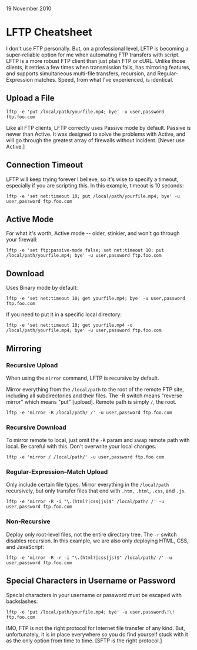 19 November 2010

# LFTP Cheatsheet
I don't use FTP personally. But, on a professional level, LFTP is becoming a super-reliable option for me when automating FTP transfers with script. LFTP is a more robust FTP client than just plain FTP or cURL. Unlike those clients, it retries a few times when transmission fails, has mirroring features, and supports simultaneous multi-file transfers, recursion, and Regular-Expression matches. Speed, from what I've experienced, is identical.

## Upload a File

```
lftp -e 'put /local/path/yourfile.mp4; bye' -u user,password ftp.foo.com
```

Like all FTP clients, LFTP correctly uses Passive mode by default. Passive is newer than Active. It was designed to solve the problems with Active, and will go through the greatest array of firewalls without incident. [Never use Active.]

## Connection Timeout
LFTP will keep trying forever I believe, so it's wise to specify a timeout, especially if you are scripting this. In this example, timeout is 10 seconds:

```
lftp -e 'set net:timeout 10; put /local/path/yourfile.mp4; bye' -u user,password ftp.foo.com
```

## Active Mode
For what it's worth, Active mode -- older, stinkier, and won't go through your firewall:

```
lftp -e 'set ftp:passive-mode false; set net:timeout 10; put /local/path/yourfile.mp4; bye' -u user,password ftp.foo.com
```

## Download 

Uses Binary mode by default:

```
lftp -e 'set net:timeout 10; get yourfile.mp4; bye' -u user,password ftp.foo.com
```

If you need to put it in a specific local directory:

```
lftp -e 'set net:timeout 10; get yourfile.mp4 -o /local/path/yourfile.mp4; bye' -u user,password ftp.foo.com
```

## Mirroring

### Recursive Upload
When using the ``mirror`` command, LFTP is recursive by default.

Mirror everything from the ``/local/path`` to the root of the remote FTP site, including all subdirectories and their files. The -R switch means "reverse mirror" which means "put" [upload]. Remote path is simply ``/``, the root.

```
lftp -e 'mirror -R /local/path/ /' -u user,password ftp.foo.com
```

### Recursive Download
To mirror remote to local, just omit the ``-R`` param and swap remote path with local. Be careful with this. Don't overwrite your local changes.

```
lftp -e 'mirror / /local/path/' -u user,password ftp.foo.com
```

### Regular-Expression–Match Upload
Only include certain file types. Mirror everything in the ``/local/path`` recursively, but only transfer files that end with ``.htm,`` ``.html``, ``.css``, and ``.js``.

```
lftp -e 'mirror -R -i "\.(html?|css|js)$" /local/path/ /' -u user,password ftp.foo.com
```

### Non-Recursive
Deploy only root-level files, not the entire directory tree. The ``-r`` switch disables recursion. In this example, we are also only deploying HTML, CSS, and JavaScript:

```
lftp -e 'mirror -R -r -i "\.(html?|css|js)$" /local/path/ /' -u user,password ftp.foo.com
```

## Special Characters in Username or Password
Special characters in your username or password must be escaped with backslashes:

```
lftp -e 'put /local/path/yourfile.mp4; bye' -u user,password\!\! ftp.foo.com
```

IMO, FTP is not the right protocol for Internet file transfer of any kind. But, unfortunately, it is in place everywhere so you do find yourself stuck with it as the only option from time to time. [SFTP is the right protocol.]